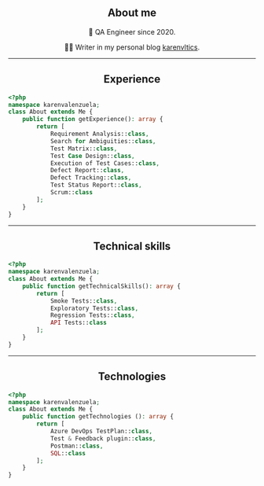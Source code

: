 <div align="center">

## About me

🌟 QA Engineer since 2020.

 ✍🏼 Writer in my personal blog [karenvltics](https://karenvltics.blogspot.com/).

</div>

---
<div align="center">
 
## Experience
 
 </div>
 
```php
<?php
namespace karenvalenzuela;
class About extends Me {
    public function getExperience(): array {
        return [
            Requirement Analysis::class,
            Search for Ambiguities::class,
            Test Matrix::class,
            Test Case Design::class,
            Execution of Test Cases::class,
            Defect Report::class,
            Defect Tracking::class,
            Test Status Report::class,
            Scrum::class
        ];
    }
}
```
            
---
<div align="center">
 
## Technical skills
 
 </div>
 
```php
<?php
namespace karenvalenzuela;
class About extends Me {
    public function getTechnicalSkills(): array {
        return [            
            Smoke Tests::class,
            Exploratory Tests::class,
            Regression Tests::class,
            API Tests::class
        ];
    }
}
```


---
<div align="center">
 
## Technologies 
 </div>
 
 
```php
<?php
namespace karenvalenzuela;
class About extends Me {
    public function getTechnologies (): array {
        return [            
            Azure DevOps TestPlan::class,
            Test & Feedback plugin::class,
            Postman::class,
            SQL::class
        ];
    }
}
```
